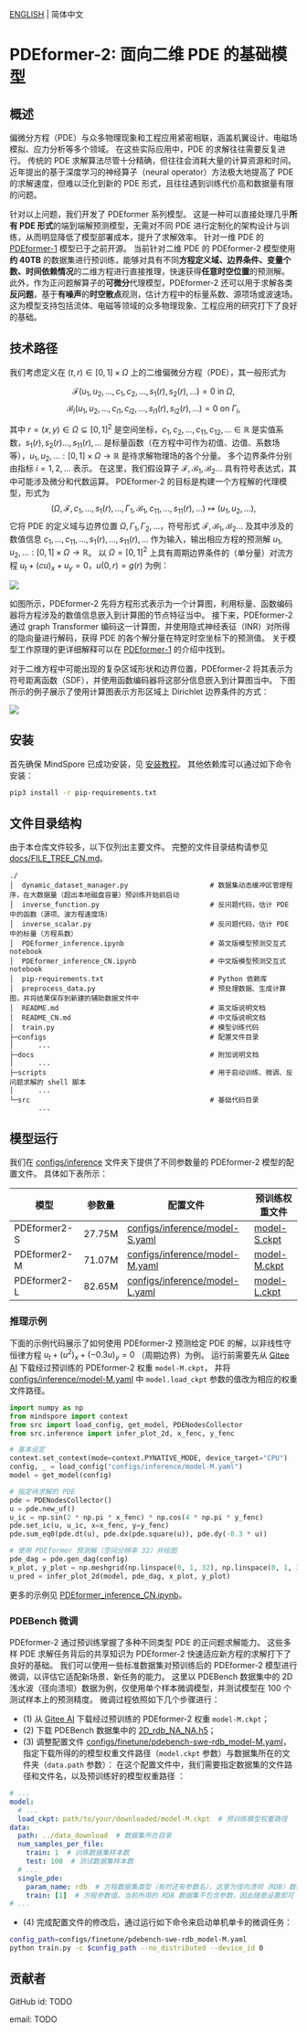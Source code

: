 [ENGLISH](README.md) | 简体中文

# PDEformer-2: 面向二维 PDE 的基础模型

## 概述

偏微分方程（PDE）与众多物理现象和工程应用紧密相联，涵盖机翼设计、电磁场模拟、应力分析等多个领域。
在这些实际应用中，PDE 的求解往往需要反复进行。
传统的 PDE 求解算法尽管十分精确，但往往会消耗大量的计算资源和时间。
近年提出的基于深度学习的神经算子（neural operator）方法极大地提高了 PDE 的求解速度，但难以泛化到新的 PDE 形式，且往往遇到训练代价高和数据量有限的问题。

针对以上问题，我们开发了 PDEformer 系列模型。
这是一种可以直接处理几乎**所有 PDE 形式**的端到端解预测模型，无需对不同 PDE 进行定制化的架构设计与训练，从而明显降低了模型部署成本，提升了求解效率。
针对一维 PDE 的 [PDEformer-1](https://gitee.com/mindspore/mindscience/blob/master/MindFlow/applications/pdeformer1d) 模型已于之前开源。
当前针对二维 PDE 的 PDEformer-2 模型使用**约 40TB** 的数据集进行预训练，能够对具有不同**方程定义域、边界条件、变量个数、时间依赖情况**的二维方程进行直接推理，快速获得**任意时空位置**的预测解。
此外，作为正问题解算子的**可微分**代理模型，PDEformer-2 还可以用于求解各类**反问题**，基于**有噪声**的**时空散点**观测，估计方程中的标量系数、源项场或波速场。
这为模型支持包括流体、电磁等领域的众多物理现象、工程应用的研究打下了良好的基础。

## 技术路径

我们考虑定义在 $(t,r)\in[0,1]\times\Omega$ 上的二维偏微分方程（PDE），其一般形式为

$$\mathcal{F}(u_1,u_2,\dots,c_1,c_2,\dots,s_1(r),s_2(r),\dots)=0\text{ in }\Omega,$$
$$\mathcal{B}_i(u_1,u_2,\dots,c_{i1},c_{i2},\dots,s_{i1}(r),s_{i2}(r),\dots)=0\text{ on }\Gamma_i,$$

其中 $r=(x,y)\in\Omega\subseteq[0,1]^2$ 是空间坐标，$c_1,c_2,\dots,c_{11},c_{12},\dots \in \mathbb{R}$ 是实值系数，$s_1(r),s_2(r)\dots,s_{11}(r),\dots$ 是标量函数（在方程中可作为初值、边值、系数场等），$u_1,u_2,\dots:[0,1]\times\Omega\to\mathbb{R}$ 是待求解物理场的各个分量。
多个边界条件分别由指标 $i=1,2,\dots$ 表示。
在这里，我们假设算子 $\mathcal{F,B}_1,\mathcal{B}_2\dots$ 具有符号表达式，其中可能涉及微分和代数运算。
PDEformer-2 的目标是构建一个方程解的代理模型，形式为
$$(\Omega,\mathcal{F},c_1,\dots,s_1(r),\dots,\Gamma_1,\mathcal{B}_1,c_{11},\dots,s_{11}(r),\dots)\mapsto(u_1,u_2,\dots),$$
它将 PDE 的定义域与边界位置 $\Omega,\Gamma_1,\Gamma_2,\dots$，符号形式 $\mathcal{F,B}_1,\mathcal{B}_2\dots$ 及其中涉及的数值信息 $c_1,\dots,c_{11},\dots,s_1(r),\dots,s_{11}(r),\dots$ 作为输入，输出相应方程的预测解 $u_1,u_2,\dots:[0,1]\times\Omega\to\mathbb{R}$。
以 $\Omega=[0,1]^2$ 上具有周期边界条件的（单分量）对流方程 $u_t+(cu)_x+u_y=0$，$u(0,r)=g(r)$ 为例：

![](docs/images/PDEformerV2Arch.png)

如图所示，PDEformer-2 先将方程形式表示为一个计算图，利用标量、函数编码器将方程涉及的数值信息嵌入到计算图的节点特征当中。
接下来，PDEformer-2 通过 graph Transformer 编码这一计算图，并使用隐式神经表征（INR）对所得的隐向量进行解码，获得 PDE 的各个解分量在特定时空坐标下的预测值。
关于模型工作原理的更详细解释可以在 [PDEformer-1](https://gitee.com/mindspore/mindscience/blob/master/MindFlow/applications/pdeformer1d) 的介绍中找到。

对于二维方程中可能出现的复杂区域形状和边界位置，PDEformer-2 将其表示为符号距离函数（SDF），并使用函数编码器将这部分信息嵌入到计算图当中。
下图所示的例子展示了使用计算图表示方形区域上 Dirichlet 边界条件的方式：

![](docs/images/DAG-BC-Dirichlet.png)

## 安装

首先确保 MindSpore 已成功安装，见 [安装教程](https://www.mindspore.cn/install)。
其他依赖库可以通过如下命令安装：

```bash
pip3 install -r pip-requirements.txt
```

## 文件目录结构

由于本仓库文件较多，以下仅列出主要文件。
完整的文件目录结构请参见 [docs/FILE_TREE_CN.md](docs/FILE_TREE_CN.md)。

```text
./
│  dynamic_dataset_manager.py                    # 数据集动态缓冲区管理程序，在大数据量（超出本地磁盘容量）预训练开始前启动
│  inverse_function.py                           # 反问题代码，估计 PDE 中的函数（源项、波方程速度场）
│  inverse_scalar.py                             # 反问题代码，估计 PDE 中的标量（方程系数）
│  PDEformer_inference.ipynb                     # 英文版模型预测交互式 notebook
│  PDEformer_inference_CN.ipynb                  # 中文版模型预测交互式 notebook
│  pip-requirements.txt                          # Python 依赖库
│  preprocess_data.py                            # 预处理数据、生成计算图，并将结果保存到新建的辅助数据文件中
│  README.md                                     # 英文版说明文档
│  README_CN.md                                  # 中文版说明文档
│  train.py                                      # 模型训练代码
├─configs                                        # 配置文件目录
│      ...
├─docs                                           # 附加说明文档
│      ...
├─scripts                                        # 用于启动训练、微调、反问题求解的 shell 脚本
│      ...
└─src                                            # 基础代码目录
       ...
```

## 模型运行

我们在 [configs/inference](configs/inference) 文件夹下提供了不同参数量的 PDEformer-2 模型的配置文件。
具体如下表所示：

| 模型 | 参数量 | 配置文件 | 预训练权重文件 |
| ---- | ---- | ---- | ---- |
| PDEformer2-S | 27.75M | [configs/inference/model-S.yaml](configs/inference/model-S.yaml) | [model-S.ckpt](https://ai.gitee.com/functoreality/PDEformer2-S/blob/master/model-S.ckpt) |
| PDEformer2-M | 71.07M | [configs/inference/model-M.yaml](configs/inference/model-M.yaml) | [model-M.ckpt](https://ai.gitee.com/functoreality/PDEformer2-M/blob/master/model-M.ckpt) |
| PDEformer2-L | 82.65M | [configs/inference/model-L.yaml](configs/inference/model-L.yaml) | [model-L.ckpt](https://ai.gitee.com/functoreality/PDEformer2-L/blob/master/model-L.ckpt) |

### 推理示例

下面的示例代码展示了如何使用 PDEformer-2 预测给定 PDE 的解，以非线性守恒律方程 $u_{t}+(u^2)_x+(-0.3u)_y=0$ （周期边界）为例。
运行前需要先从 [Gitee AI](https://ai.gitee.com/functoreality/PDEformer2-M/blob/master/model-M.ckpt) 下载经过预训练的 PDEformer-2 权重 `model-M.ckpt`，
并将 [configs/inference/model-M.yaml](configs/inference/model-M.yaml) 中 `model.load_ckpt` 参数的值改为相应的权重文件路径。

```python
import numpy as np
from mindspore import context
from src import load_config, get_model, PDENodesCollector
from src.inference import infer_plot_2d, x_fenc, y_fenc

# 基本设定
context.set_context(mode=context.PYNATIVE_MODE, device_target="CPU")
config, _ = load_config("configs/inference/model-M.yaml")
model = get_model(config)

# 指定待求解的 PDE
pde = PDENodesCollector()
u = pde.new_uf()
u_ic = np.sin(2 * np.pi * x_fenc) * np.cos(4 * np.pi * y_fenc)
pde.set_ic(u, u_ic, x=x_fenc, y=y_fenc)
pde.sum_eq0(pde.dt(u), pde.dx(pde.square(u)), pde.dy(-0.3 * u))

# 使用 PDEformer 预测解（空间分辨率 32）并绘图
pde_dag = pde.gen_dag(config)
x_plot, y_plot = np.meshgrid(np.linspace(0, 1, 32), np.linspace(0, 1, 32), indexing="ij")
u_pred = infer_plot_2d(model, pde_dag, x_plot, y_plot)
```

更多的示例见 [PDEformer_inference_CN.ipynb](PDEformer_inference_CN.ipynb)。

### PDEBench 微调

PDEformer-2 通过预训练掌握了多种不同类型 PDE 的正问题求解能力。
这些多样 PDE 求解任务背后的共享知识为 PDEformer-2 快速适应新方程的求解打下了良好的基础。
我们可以使用一些标准数据集对预训练后的 PDEformer-2 模型进行微调，以评估它适配新场景、新任务的能力。
这里以 PDEBench 数据集中的 2D 浅水波（径向溃坝）数据为例，仅使用单个样本微调模型，并测试模型在 100 个测试样本上的预测精度。
微调过程依照如下几个步骤进行：

* (1) 从 [Gitee AI](https://ai.gitee.com/functoreality/PDEformer2-M/blob/master/model-M.ckpt) 下载经过预训练的 PDEformer-2 权重 `model-M.ckpt`；
* (2) 下载 PDEBench 数据集中的 [2D_rdb_NA_NA.h5](https://darus.uni-stuttgart.de/api/access/datafile/133021)；
* (3) 调整配置文件 [configs/finetune/pdebench-swe-rdb_model-M.yaml](configs/finetune/pdebench-swe-rdb_model-M.yaml)，指定下载所得的的模型权重文件路径（`model.ckpt` 参数）与数据集所在的文件夹（`data.path` 参数）：
在这个配置文件中，我们需要指定数据集的文件路径和文件名，以及预训练好的模型权重路径 ：

```yaml
# ...
model:
  # ...
  load_ckpt: path/to/your/downloaded/model-M.ckpt  # 预训练模型权重路径
data:
  path: ../data_download  # 数据集所在目录
  num_samples_per_file:
    train: 1  # 训练数据集样本数
    test: 100  # 测试数据集样本数
  # ...
  single_pde:
    param_name: rdb  # 方程数据集类型（有时还有参数名），这里为径向溃坝（RDB）数据
    train: [1]  # 方程参数值。当前所用的 RDB 数据集不包含参数，因此随意设置即可
# ...
```

* (4) 完成配置文件的修改后，通过运行如下命令来启动单机单卡的微调任务：

```bash
config_path=configs/finetune/pdebench-swe-rdb_model-M.yaml
python train.py -c $config_path --no_distributed --device_id 0
```

## 贡献者

GitHub id: TODO

email: TODO
